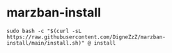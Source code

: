 # marzban-install
```
sudo bash -c "$(curl -sL https://raw.githubusercontent.com/DigneZzZ/marzban-install/main/install.sh)" @ install
```
